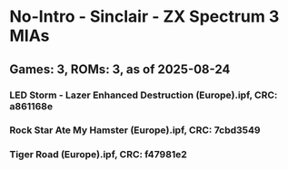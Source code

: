 # No-Intro - Sinclair - ZX Spectrum 3 MIAs
## Games: 3, ROMs: 3, as of 2025-08-24

### LED Storm - Lazer Enhanced Destruction (Europe).ipf, CRC: a861168e
### Rock Star Ate My Hamster (Europe).ipf, CRC: 7cbd3549
### Tiger Road (Europe).ipf, CRC: f47981e2
